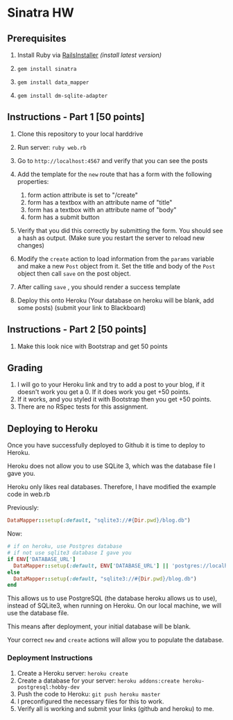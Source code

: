 # Sinatra HW
 
## Prerequisites

1. Install Ruby via [RailsInstaller](http://railsinstaller.org/en) *(install latest version)*

2. ```
   gem install sinatra
   ```

3. ```
   gem install data_mapper
   ```

4. ```
   gem install dm-sqlite-adapter
   ```

## Instructions - Part 1 [50 points]

1. Clone this repository to your local harddrive

2. Run server: `ruby web.rb`

3. Go to `http://localhost:4567` and verify that you can see the posts

4. Add the template for the `new` route that has a form with the following properties:

   1. form action attribute is set to "/create"
   2. form has a textbox with an attribute name of "title"
   3. form has a textbox with an attribute name of "body"
   4. form has a submit button

5. Verify that you did this correctly by submitting the form. You should see a hash as output. (Make sure you restart the server to reload new changes)

6. Modify the `create` action to load information from the `params` variable and make a new `Post` object from it. Set the title and body of the `Post` object then call `save` on the post object. 

7. After calling `save` , you should render a success template

8. Deploy this onto Heroku (Your database on heroku will be blank, add some posts) (submit your link to Blackboard)


## Instructions - Part 2 [50 points]

1. Make this look nice with Bootstrap and get 50 points
   ​
## Grading

1. I will go to your Heroku link and try to add a post to your blog, if it doesn't work you get a 0. If it does work you get +50 points.
2. If it works, and you styled it with Bootstrap then you get +50 points.
3. There are no RSpec tests for this assignment.

## Deploying to Heroku

Once you have successfully deployed to Github it is time to deploy to Heroku.

Heroku does not allow you to use SQLite 3, which was the database file I gave you.

Heroku only likes real databases. Therefore, I have modified the example code in web.rb

Previously:

```ruby
DataMapper::setup(:default, "sqlite3://#{Dir.pwd}/blog.db") 

```

Now:

```ruby
# if on heroku, use Postgres database
# if not use sqlite3 database I gave you
if ENV['DATABASE_URL']
  DataMapper::setup(:default, ENV['DATABASE_URL'] || 'postgres://localhost/mydb')
else
  DataMapper::setup(:default, "sqlite3://#{Dir.pwd}/blog.db")
end
```

This allows us to use PostgreSQL (the database heroku allows us to use), instead of SQLite3, when running on Heroku. On our local machine, we will use the database file.

This means after deployment, your initial database will be blank.

Your correct `new` and `create` actions will allow you to populate the database.

### Deployment Instructions

1. Create a Heroku server: `heroku create`
2. Create a database for your server: `heroku addons:create heroku-postgresql:hobby-dev`
3. Push the code to Heroku: `git push heroku master`
4. I preconfigured the necessary files for this to work.
5. Verify all is working and submit your links (github and heroku) to me.
